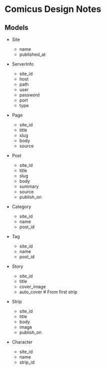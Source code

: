 # Comicus Design Notes

## Models

* Site
  - name
  - published_at

* ServerInfo
  - site_id
  - host
  - path
  - user
  - password
  - port
  - type

* Page
  - site_id
  - title
  - slug
  - body
  - source

* Post
  - site_id
  - title
  - slug
  - body
  - summary
  - source
  - publish_on

* Category
  - site_id
  - name
  - post_id

* Tag
  - site_id
  - name
  - post_id

* Story
  - site_id
  - title
  - cover_image
  - auto_cover  # From first strip

* Strip
  - site_id
  - title
  - body
  - image
  - publish_on

* Character
  - site_id
  - name
  - strip_id
